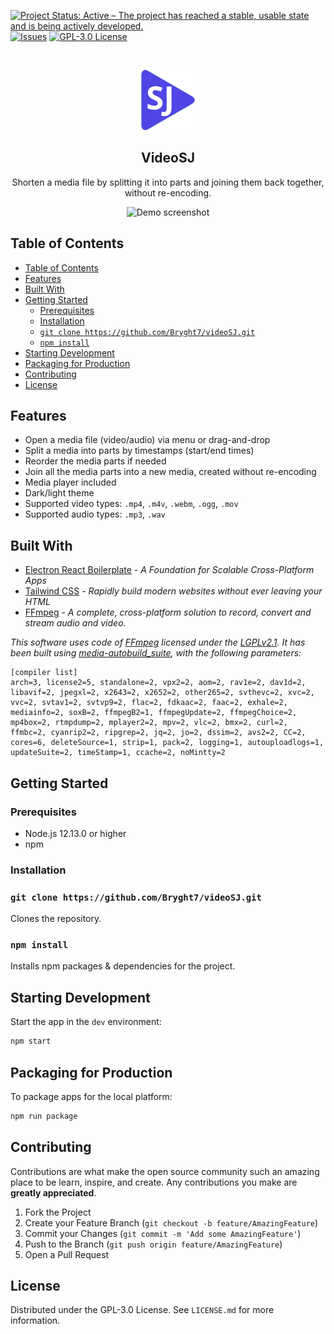 <!-- PROJECT SHIELDS -->
<!--
See the bottom of this document for the declaration of the reference variables
-->
[![Project Status: Active – The project has reached a stable, usable state and is being actively developed.](https://www.repostatus.org/badges/latest/active.svg)](https://www.repostatus.org/#active)
[![Issues][issues-shield]][issues-url]
[![GPL-3.0 License][license-shield]][license-url]

<!-- PROJECT LOGO -->
<br />
<p align="center">
  <p align="center">
    <img src="https://github.com/Bryght7/videoSJ/blob/main/assets/icons/96x96.png?raw=true" />
  </p>
  <h2 align="center">VideoSJ</h2>
  <p align="center">
    Shorten a media file by splitting it into parts and joining them back together, without re-encoding.
    <br />
  </p>
</p>

<p align="center">
    <img src="https://i.imgur.com/0bthibY.gif" alt="Demo screenshot"/>
</p>

<!-- TABLE OF CONTENTS -->

## Table of Contents
- [Table of Contents](#table-of-contents)
- [Features](#features)
- [Built With](#built-with)
- [Getting Started](#getting-started)
  - [Prerequisites](#prerequisites)
  - [Installation](#installation)
  - [`git clone https://github.com/Bryght7/videoSJ.git`](#git-clone-httpsgithubcombryght7videosjgit)
  - [`npm install`](#npm-install)
- [Starting Development](#starting-development)
- [Packaging for Production](#packaging-for-production)
- [Contributing](#contributing)
- [License](#license)

## Features
- Open a media file (video/audio) via menu or drag-and-drop
- Split a media into parts by timestamps (start/end times)
- Reorder the media parts if needed
- Join all the media parts into a new media, created without re-encoding
- Media player included
- Dark/light theme
- Supported video types: `.mp4`, `.m4v`, `.webm`, `.ogg`, `.mov`
- Supported audio types: `.mp3`, `.wav`

## Built With

- [Electron React Boilerplate](https://electron-react-boilerplate.js.org/) - _A Foundation for Scalable Cross-Platform Apps_
- [Tailwind CSS](https://tailwindcss.com/) - _Rapidly build modern websites without ever leaving your HTML_
- [FFmpeg](https://www.ffmpeg.org/) - _A complete, cross-platform solution to record, convert and stream audio and video._

_This software uses code of <a href=http://ffmpeg.org>FFmpeg</a> licensed under the <a href=http://www.gnu.org/licenses/old-licenses/lgpl-2.1.html>LGPLv2.1</a>. It has been built using [media-autobuild_suite](https://github.com/m-ab-s/media-autobuild_suite), with the following parameters:_
  ```
  [compiler list] 
  arch=3, license2=5, standalone=2, vpx2=2, aom=2, rav1e=2, dav1d=2, libavif=2, jpegxl=2, x2643=2, x2652=2, other265=2, svthevc=2, xvc=2, vvc=2, svtav1=2, svtvp9=2, flac=2, fdkaac=2, faac=2, exhale=2, mediainfo=2, soxB=2, ffmpegB2=1, ffmpegUpdate=2, ffmpegChoice=2, mp4box=2, rtmpdump=2, mplayer2=2, mpv=2, vlc=2, bmx=2, curl=2, ffmbc=2, cyanrip2=2, ripgrep=2, jq=2, jo=2, dssim=2, avs2=2, CC=2, cores=6, deleteSource=1, strip=1, pack=2, logging=1, autouploadlogs=1, updateSuite=2, timeStamp=1, ccache=2, noMintty=2
  ```
<!-- GETTING STARTED -->

## Getting Started

### Prerequisites

- Node.js 12.13.0 or higher
- npm

### Installation

### `git clone https://github.com/Bryght7/videoSJ.git`
Clones the repository.

### `npm install`
Installs npm packages & dependencies for the project.

## Starting Development

Start the app in the `dev` environment:

```bash
npm start
```

## Packaging for Production

To package apps for the local platform:

```bash
npm run package
```


<!-- CONTRIBUTING -->

## Contributing

Contributions are what make the open source community such an amazing place to be learn, inspire, and create. Any contributions you make are **greatly appreciated**.

1. Fork the Project
2. Create your Feature Branch (`git checkout -b feature/AmazingFeature`)
3. Commit your Changes (`git commit -m 'Add some AmazingFeature'`)
4. Push to the Branch (`git push origin feature/AmazingFeature`)
5. Open a Pull Request

<!-- LICENSE -->

## License

Distributed under the GPL-3.0 License. See `LICENSE.md` for more information.

<!-- MARKDOWN LINKS & IMAGES -->

[issues-shield]: https://img.shields.io/github/issues/Bryght7/videosj
[issues-url]: https://github.com/Bryght7/videosj/issues
[license-shield]: https://img.shields.io/github/license/Bryght7/videosj
[license-url]: https://github.com/Bryght7/videosj/blob/master/LICENSE.md
